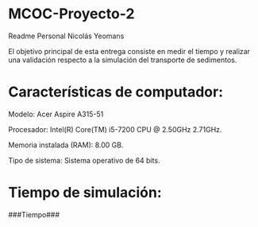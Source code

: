 # MCOC-Proyecto-2
Readme Personal Nicolás Yeomans

El objetivo principal de esta entrega consiste en medir el tiempo y realizar una validación respecto a la simulación del transporte de sedimentos.

Características de computador:
===============
Modelo: Acer Aspire A315-51

Procesador: Intel(R) Core(TM) i5-7200 CPU @ 2.50GHz 2.71GHz.

Memoria instalada (RAM): 8.00 GB.

Tipo de sistema:  Sistema operativo de 64 bits.

Tiempo de simulación:
===============
###Tiempo###



